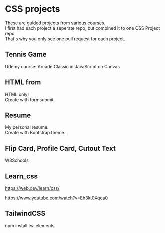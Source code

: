 # CSS projects
These are guided projects from various courses.<br>
I first had each project a seperate repo, but combined it to one CSS Project repo.<br>
That's why you only see one pull request for each project.

## Tennis Game
Udemy course: Arcade Classic in JavaScript on Canvas

## HTML from
HTML only! <br>
Create with formsubmit.

## Resume
My personal resume. <br>
Create with Bootstrap theme.

## Flip Card, Profile Card, Cutout Text
W3Schools

## Learn_css
https://web.dev/learn/css/

https://www.youtube.com/watch?v=Eh3kt0Xqea0

## TailwindCSS
npm install tw-elements